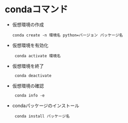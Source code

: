 # condaコマンド

- 仮想環境の作成

    ```conda create -n 環境名 python=バージョン パッケージ名```

- 仮想環境を有効化

    ``` conda activate 環境名```

- 仮想環境を終了

    ``` conda deactivate```

- 仮想環境の確認

    ``` conda info -e```

- condaパッケージのインストール

    ``` conda install パッケージ名```
